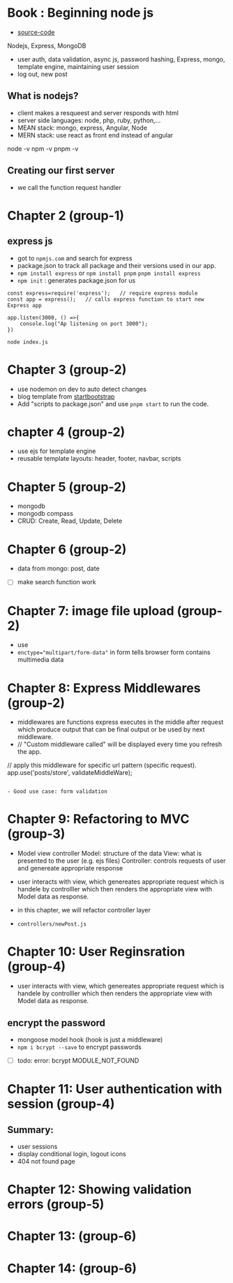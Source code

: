 # Book : Beginning node js

- [source-code](github.com/greglim81/expresss_chap3-8)

Nodejs, Express, MongoDB

- user auth, data validation, async js, password hashing, Express, mongo, template engine, maintaining user session
- log out, new post

## What is nodejs?

- client makes a resqueest and server responds with html
- server side languages: node, php, ruby, python,...
- MEAN stack: mongo, express, Angular, Node
- MERN stack: use react as front end instead of angular

node -v
npm -v
pnpm -v

## Creating our first server

- we call the function request handler

# Chapter 2 (group-1)

## express js

- got to `npmjs.com` and search for express
- package.json to track all package and their versions used in our app.
- `npm install express`
  or
  `npm install pnpm`
  `pnpm install express`
- `npm init` : generates package.json for us

```
const express=require('express');   // require express module
const app = express();   // calls express function to start new Express app

app.listen(3000, () =>{
    console.log("Ap listening on port 3000");
})
```

`node index.js`

# Chapter 3 (group-2)

- use nodemon on dev to auto detect changes
- blog template from [startbootstrap](https://startbootstrap.com/theme/clean-blog)
- Add "scripts to package.json" and use `pnpm start` to run the code.

# chapter 4 (group-2)

- use ejs for template engine
- reusable template layouts: header, footer, navbar, scripts

# Chapter 5 (group-2)

- mongodb
- mongodb compass
- CRUD: Create, Read, Update, Delete

# Chapter 6 (group-2)

- data from mongo: post, date
- [ ] make search function work

# Chapter 7: image file upload (group-2)

- use
- `enctype="multipart/form-data"` in form tells browser form contains multimedia data

# Chapter 8: Express Middlewares (group-2)

- middlewares are functions express executes in the middle after request which produce output that can be final output or be used by next middleware.
- // "Custom middleware called" will be displayed every time you refresh the app.

// apply this middleware for specific url pattern (specific request).
app.use('posts/store', validateMiddleWare);

```

- Good use case: form validation
```

# Chapter 9: Refactoring to MVC (group-3)

- Model view controller
  Model: structure of the data
  View: what is presented to the user (e.g. ejs files)
  Controller: controls requests of user and genereate appropriate response

- user interacts with view, which genereates appropriate request which is handele by controlller which then renders the appropriate view with Model data as response.

- in this chapter, we will refactor controller layer
- `controllers/newPost.js`

# Chapter 10: User Reginsration (group-4)

- user interacts with view, which genereates appropriate request which is handele by controlller which then renders the appropriate view with Model data as response.

## encrypt the password

- mongoose model hook (hook is just a middleware)
- `npm i bcrypt --save` to encrypt passwords
- [ ] todo: error: bcrypt MODULE_NOT_FOUND

# Chapter 11: User authentication with session (group-4)

## Summary:

- user sessions
- display conditional login, logout icons
- 404 not found page

# Chapter 12: Showing validation errors (group-5)

# Chapter 13: (group-6)

# Chapter 14: (group-6)
